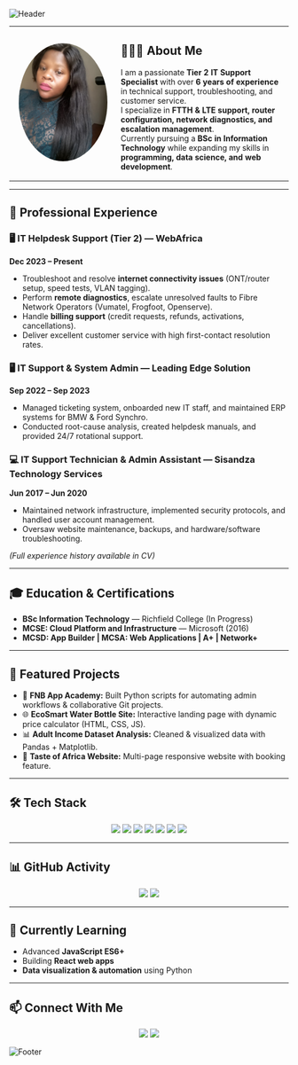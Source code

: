 ![Header](https://capsule-render.vercel.app/api?type=waving&color=gradient&height=180&section=header&text=Hi%20I'm%20Neo%20Mavhunga%20👋&fontSize=40&fontAlignY=35&animation=fadeIn)

<div align="center">

<table>
<tr>
<td width="180" align="center">

<img src="https://github.com/NeoTreasure/NeoMavhungaProfile/raw/main/YOUR_PROFILE_PICTURE_LINK.jpg" width="160" style="border-radius: 50%;" />

</td>
<td>

## 👩🏾‍💻 About Me  
I am a passionate **Tier 2 IT Support Specialist** with over **6 years of experience** in technical support, troubleshooting, and customer service.  
I specialize in **FTTH & LTE support, router configuration, network diagnostics, and escalation management**.  
Currently pursuing a **BSc in Information Technology** while expanding my skills in **programming, data science, and web development**.

</td>
</tr>
</table>

</div>

---

## 💼 Professional Experience  

### 🖥 IT Helpdesk Support (Tier 2) — WebAfrica  
**Dec 2023 – Present**  
- Troubleshoot and resolve **internet connectivity issues** (ONT/router setup, speed tests, VLAN tagging).  
- Perform **remote diagnostics**, escalate unresolved faults to Fibre Network Operators (Vumatel, Frogfoot, Openserve).  
- Handle **billing support** (credit requests, refunds, activations, cancellations).  
- Deliver excellent customer service with high first-contact resolution rates.  

### 🖥 IT Support & System Admin — Leading Edge Solution  
**Sep 2022 – Sep 2023**  
- Managed ticketing system, onboarded new IT staff, and maintained ERP systems for BMW & Ford Synchro.  
- Conducted root-cause analysis, created helpdesk manuals, and provided 24/7 rotational support.  

### 💻 IT Support Technician & Admin Assistant — Sisandza Technology Services  
**Jun 2017 – Jun 2020**  
- Maintained network infrastructure, implemented security protocols, and handled user account management.  
- Oversaw website maintenance, backups, and hardware/software troubleshooting.  

*(Full experience history available in CV)*

---

## 🎓 Education & Certifications  
- **BSc Information Technology** — Richfield College (In Progress)  
- **MCSE: Cloud Platform and Infrastructure** — Microsoft (2016)  
- **MCSD: App Builder | MCSA: Web Applications | A+ | Network+**

---

## 📌 Featured Projects  
- 🏦 **FNB App Academy:** Built Python scripts for automating admin workflows & collaborative Git projects.  
- 🌐 **EcoSmart Water Bottle Site:** Interactive landing page with dynamic price calculator (HTML, CSS, JS).  
- 📊 **Adult Income Dataset Analysis:** Cleaned & visualized data with Pandas + Matplotlib.  
- 🍴 **Taste of Africa Website:** Multi-page responsive website with booking feature.

---

## 🛠 Tech Stack  
<p align="center">
  <img src="https://img.shields.io/badge/Networking-0066CC?style=for-the-badge"/>
  <img src="https://img.shields.io/badge/HTML5-E34F26?style=for-the-badge&logo=html5&logoColor=white"/>
  <img src="https://img.shields.io/badge/CSS3-1572B6?style=for-the-badge&logo=css3&logoColor=white"/>
  <img src="https://img.shields.io/badge/JavaScript-F7DF1E?style=for-the-badge&logo=javascript&logoColor=black"/>
  <img src="https://img.shields.io/badge/Python-3776AB?style=for-the-badge&logo=python&logoColor=white"/>
  <img src="https://img.shields.io/badge/React-20232A?style=for-the-badge&logo=react&logoColor=61DAFB"/>
  <img src="https://img.shields.io/badge/Git-F05032?style=for-the-badge&logo=git&logoColor=white"/>
</p>

---

## 📊 GitHub Activity  
<p align="center">
  <img src="https://github-readme-stats.vercel.app/api?username=YOUR_GITHUB_USERNAME&show_icons=true&theme=radical" height="160"/>
  <img src="https://github-readme-streak-stats.herokuapp.com?user=YOUR_GITHUB_USERNAME&theme=radical" height="160"/>
</p>

---

## 🌱 Currently Learning  
- Advanced **JavaScript ES6+**  
- Building **React web apps**  
- **Data visualization & automation** using Python  

---

## 📫 Connect With Me  
<p align="center">
  <a href="https://www.linkedin.com/in/neo-mavhunga"><img src="https://img.shields.io/badge/LinkedIn-0077B5?style=for-the-badge&logo=linkedin&logoColor=white"/></a>
  <a href="https://github.com/YOUR_GITHUB_USERNAME"><img src="https://img.shields.io/badge/GitHub-181717?style=for-the-badge&logo=github&logoColor=white"/></a>
</p>

![Footer](https://capsule-render.vercel.app/api?type=waving&color=gradient&height=90&section=footer)

